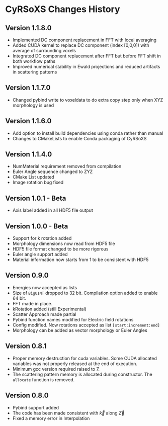 # CyRSoXS Changes History

## Version 1.1.8.0

* Implemented DC component replacement in FFT with local averaging
* Added CUDA kernel to replace DC component (index [0,0,0]) with average of surrounding voxels
* Integrated DC component replacement after FFT but before FFT shift in both workflow paths
* Improved numerical stability in Ewald projections and reduced artifacts in scattering patterns

## Version 1.1.7.0

* Changed pybind write to voxeldata to do extra copy step only when XYZ morphology is used

## Version 1.1.6.0

* Add option to install build dependencies using conda rather than manual
* Changes to CMakeLists to enable Conda packaging of CyRSoXS

## Version 1.1.4.0

* NumMaterial requirement removed from compilation
* Euler Angle sequence changed to ZYZ
* CMake List updated
* Image rotation bug fixed

## Version 1.0.1 - Beta

* Axis label added in all HDF5 file output

## Version 1.0.0 - Beta

* Support for k rotation added
* Morphology dimensions now read from HDF5 file
* HDF5 file format changed to be more rigorous
* Euler angle support added
* Material information now starts from 1 to be consistent with HDF5

## Version 0.9.0

* Energies now accepted as lists
* Size of `BigUINT` dropped to 32 bit. Compilation option added to enable 64 bit.
* FFT made in place.
* kRotation added (still Experimental)
* Scatter Approach made partial
* Pybind function names modified for Electric field rotations
* Config modified. Now rotations accepted as list `[start:increment:end]`
* Morphology can be added as vector morphology or Euler Angles

## Version 0.8.1

* Proper memory destruction for cuda variables.
Some CUDA allocated variables was not properly released at the end of execution.  
* Minimum gcc version required raised to 7.
* The scattering pattern memory is allocated during constructor. The `allocate` function is removed.

## Version 0.8.0

* Pybind support added
* The code has been made consistent with $\vec{k}$ along $\vec{Z}$  
* Fixed a memory error in Interpolation
